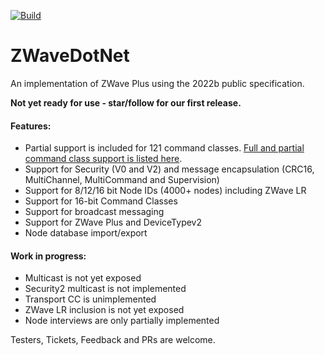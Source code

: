 [![Build](https://github.com/SmartHomeOS/ZWaveDotNet/actions/workflows/dotnet.yml/badge.svg)](https://github.com/SmartHomeOS/ZWaveDotNet/actions/workflows/dotnet.yml)
# ZWaveDotNet
An implementation of ZWave Plus using the 2022b public specification. 

**Not yet ready for use - star/follow for our first release.** 
#### Features:
* Partial support is included for 121 command classes. [Full and partial command class support is listed here](SupportedCommandClasses.md).
* Support for Security (V0 and V2) and message encapsulation (CRC16, MultiChannel, MultiCommand and Supervision)
* Support for 8/12/16 bit Node IDs (4000+ nodes) including ZWave LR
* Support for 16-bit Command Classes
* Support for broadcast messaging
* Support for ZWave Plus and DeviceTypev2
* Node database import/export

#### Work in progress:
* Multicast is not yet exposed
* Security2 multicast is not implemented
* Transport CC is unimplemented
* ZWave LR inclusion is not yet exposed
* Node interviews are only partially implemented

Testers, Tickets, Feedback and PRs are welcome.